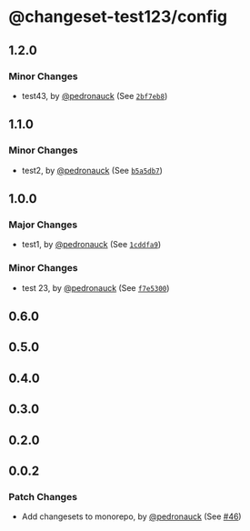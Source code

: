 # @changeset-test123/config

## 1.2.0

### Minor Changes

- test43, by [@pedronauck](https://github.com/pedronauck) (See [`2bf7eb8`](https://github.com/pedronauck/changeset-test/commit/2bf7eb8d6ad73d01a1a987edd161da4aa4cb6c9d))

## 1.1.0

### Minor Changes

- test2, by [@pedronauck](https://github.com/pedronauck) (See [`b5a5db7`](https://github.com/pedronauck/changeset-test/commit/b5a5db700a5a898d6933165809365f2176606343))

## 1.0.0

### Major Changes

- test1, by [@pedronauck](https://github.com/pedronauck) (See [`1cddfa9`](https://github.com/pedronauck/changeset-test/commit/1cddfa9b10c36fc3b0c2125c4dc64c9e5f9efe11))

### Minor Changes

- test 23, by [@pedronauck](https://github.com/pedronauck) (See [`f7e5300`](https://github.com/pedronauck/changeset-test/commit/f7e5300c5663f92e68015495789c160662f7840f))

## 0.6.0

## 0.5.0

## 0.4.0

## 0.3.0

## 0.2.0

## 0.0.2

### Patch Changes

- Add changesets to monorepo, by [@pedronauck](https://github.com/pedronauck) (See [#46](https://github.com/pedronauck/changeset-test/pull/46))
